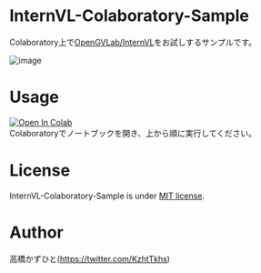 # InternVL-Colaboratory-Sample
Colaboratory上で[OpenGVLab/InternVL](https://github.com/OpenGVLab/InternVL)をお試しするサンプルです。<bR>

![image](https://github.com/user-attachments/assets/4448bdb5-4682-486d-84e3-0923c7b11f16)

# Usage
[![Open In Colab](https://colab.research.google.com/assets/colab-badge.svg)](https://colab.research.google.com/github/Kazuhito00/InternVL-Colaboratory-Sample/blob/main/InternVL-Colaboratory-Sample.ipynb)<br>
Colaboratoryでノートブックを開き、上から順に実行してください。

# License 
InternVL-Colaboratory-Sample is under [MIT license](LICENSE).

# Author
高橋かずひと(https://twitter.com/KzhtTkhs)
